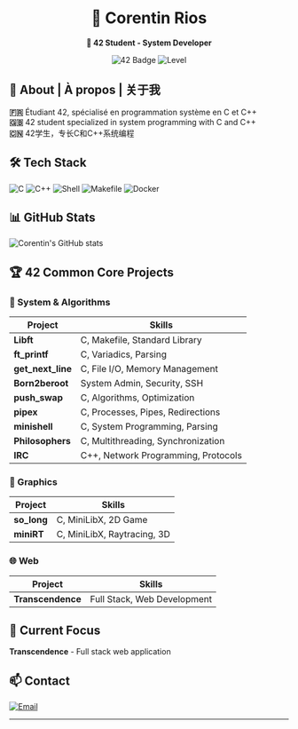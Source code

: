 <h1 align="center">
  👋 Corentin Rios
</h1>

<div align="center">
  
  **🎯 42 Student - System Developer**
  
  ![42 Badge](https://img.shields.io/badge/42-Common_Core_Complete-blue)
  ![Level](https://img.shields.io/badge/Level-Transcendence-purple)

</div>

## 🚀 About | À propos | 关于我

**🇫🇷** Étudiant 42, spécialisé en programmation système en C et C++  
**🇬🇧** 42 student specialized in system programming with C and C++  
**🇨🇳** 42学生，专长C和C++系统编程

## 🛠️ Tech Stack

![C](https://img.shields.io/badge/C-A8B9CC?logo=c&logoColor=white)
![C++](https://img.shields.io/badge/C++-00599C?logo=c%2B%2B&logoColor=white)
![Shell](https://img.shields.io/badge/Shell-4EAA25?logo=gnu-bash&logoColor=white)
![Makefile](https://img.shields.io/badge/Makefile-003366?logo=cmake&logoColor=white)
![Docker](https://img.shields.io/badge/Docker-2496ED?logo=docker&logoColor=white)

## 📊 GitHub Stats

![Corentin's GitHub stats](https://github-readme-stats.vercel.app/api?username=corentin-rios&show_icons=true&theme=radical)

## 🏆 42 Common Core Projects

### 🔧 System & Algorithms
| Project | Skills |
|---------|--------|
| **Libft** | C, Makefile, Standard Library |
| **ft_printf** | C, Variadics, Parsing |
| **get_next_line** | C, File I/O, Memory Management |
| **Born2beroot** | System Admin, Security, SSH |
| **push_swap** | C, Algorithms, Optimization |
| **pipex** | C, Processes, Pipes, Redirections |
| **minishell** | C, System Programming, Parsing |
| **Philosophers** | C, Multithreading, Synchronization |
| **IRC** | C++, Network Programming, Protocols |

### 🎨 Graphics
| Project | Skills |
|---------|--------|
| **so_long** | C, MiniLibX, 2D Game |
| **miniRT** | C, MiniLibX, Raytracing, 3D |

### 🌐 Web
| Project | Skills |
|---------|--------|
| **Transcendence** | Full Stack, Web Development |

## 🎯 Current Focus

**Transcendence** - Full stack web application

## 📫 Contact

[![Email](https://img.shields.io/badge/Email-c.rios@student.42.fr-D14836)](mailto:crios@student.42.fr)

---

</div>
